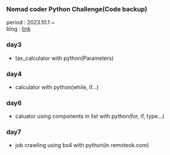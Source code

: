 ### Nomad coder Python Challenge(Code backup)<br>
period : 2023.10.1 ~<br>
blog : [link](https://suhyeokdevlog.tistory.com/category/%EA%B0%9C%EB%B0%9C%20%EA%B3%B5%EB%B6%80/python)

### day3
* tax_calculator with python(Parameters)
### day4
* calculator with python(while, if...)
### day6
* caluator using components in list with python(for, if, type...)
### day7
* job crawling using bs4 with python(in remoteok.com)